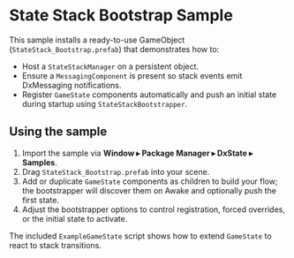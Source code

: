 # State Stack Bootstrap Sample

This sample installs a ready-to-use GameObject (`StateStack_Bootstrap.prefab`) that demonstrates how to:

- Host a `StateStackManager` on a persistent object.
- Ensure a `MessagingComponent` is present so stack events emit DxMessaging notifications.
- Register `GameState` components automatically and push an initial state during startup using `StateStackBootstrapper`.

## Using the sample

1. Import the sample via **Window ▸ Package Manager ▸ DxState ▸ Samples**.
2. Drag `StateStack_Bootstrap.prefab` into your scene.
3. Add or duplicate `GameState` components as children to build your flow; the bootstrapper will discover them on Awake and optionally push the first state.
4. Adjust the bootstrapper options to control registration, forced overrides, or the initial state to activate.

The included `ExampleGameState` script shows how to extend `GameState` to react to stack transitions.
